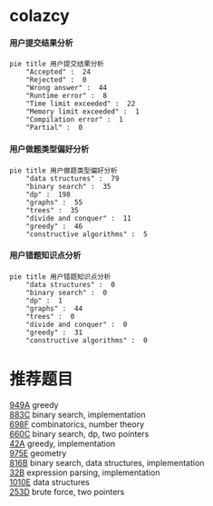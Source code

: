 # colazcy

<!-- tabs:start -->



#### **用户提交结果分析**

```mermaid
pie title 用户提交结果分析
    "Accepted" :  24
    "Rejected" :  0
    "Wrong answer" :  44
    "Runtime error" :  8
    "Time limit exceeded" :  22
    "Memory limit exceeded" :  1
    "Compilation error" :  1
    "Partial" :  0
```

#### **用户做题类型偏好分析**

```mermaid
pie title 用户做题类型偏好分析
    "data structures" :  79
    "binary search" :  35
    "dp" :  198
    "graphs" :  55
    "trees" :  35
    "divide and conquer" :  11
    "greedy" :  46
    "constructive algorithms" :  5
```
#### **用户错题知识点分析**

```mermaid
pie title 用户错题知识点分析
    "data structures" :  0
    "binary search" :  0
    "dp" :  1
    "graphs" :  44
    "trees" :  0
    "divide and conquer" :  0
    "greedy" :  31
    "constructive algorithms" :  0
```



<!-- tabs:end -->
# 推荐题目
[949A](https://codeforces.com/contest/949/problem/A)		greedy		  
[883C](https://codeforces.com/contest/883/problem/C)		binary search,
                        implementation		  
[698F](https://codeforces.com/contest/698/problem/F)		combinatorics,
                        number theory		  
[660C](https://codeforces.com/contest/660/problem/C)		binary search,
                        dp,
                        two pointers		  
[42A](https://codeforces.com/contest/42/problem/A)		greedy,
                        implementation		  
[975E](https://codeforces.com/contest/975/problem/E)		geometry		  
[816B](https://codeforces.com/contest/816/problem/B)		binary search,
                        data structures,
                        implementation		  
[32B](https://codeforces.com/contest/32/problem/B)		expression parsing,
                        implementation		  
[1010E](https://codeforces.com/contest/1010/problem/E)		data structures		  
[253D](https://codeforces.com/contest/253/problem/D)		brute force,
                        two pointers		  
